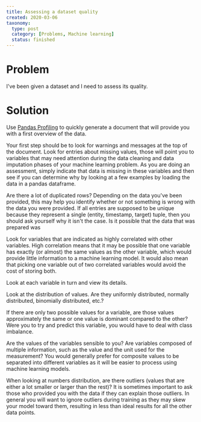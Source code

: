 ```yaml
---
title: Assessing a dataset quality
created: 2020-03-06
taxonomy:
  type: post
  category: [Problems, Machine learning]
  status: finished
---
```


# Problem
I've been given a dataset and I need to assess its quality.

# Solution
Use [Pandas Profiling](https://github.com/pandas-profiling/pandas-profiling) to quickly generate a document that will provide you with a first overview of the data.

Your first step should be to look for warnings and messages at the top of the document. Look for entries about missing values, those will point you to variables that may need attention during the data cleaning and data imputation phases of your machine learning problem. As you are doing an assessment, simply indicate that data is missing in these variables and then see if you can determine why by looking at a few examples by loading the data in a pandas dataframe.

Are there a lot of duplicated rows? Depending on the data you've been provided, this may help you identify whether or not something is wrong with the data you were provided. If all entries are supposed to be unique because they represent a single (entity, timestamp, target) tuple, then you should ask yourself why it isn't the case. Is it possible that the data that was prepared was

Look for variables that are indicated as highly correlated with other variables. High correlation means that it may be possible that one variable has exactly (or almost) the same values as the other variable, which would provide little information to a machine learning model. It would also mean that picking one variable out of two correlated variables would avoid the cost of storing both.

Look at each variable in turn and view its details.

Look at the distribution of values. Are they uniformly distributed, normally distributed, binomially distributed, etc.?

If there are only two possible values for a variable, are those values approximately the same or one value is dominant compared to the other? Were you to try and predict this variable, you would have to deal with class imbalance.

Are the values of the variables sensible to you? Are variables composed of multiple information, such as the value and the unit used for the measurement? You would generally prefer for composite values to be separated into different variables as it will be easier to process using machine learning models.

When looking at numbers distribution, are there outliers (values that are either a lot smaller or larger than the rest)? It is sometimes important to ask those who provided you with the data if they can explain those outliers. In general you will want to ignore outliers during training as they may skew your model toward them, resulting in less than ideal results for all the other data points.
